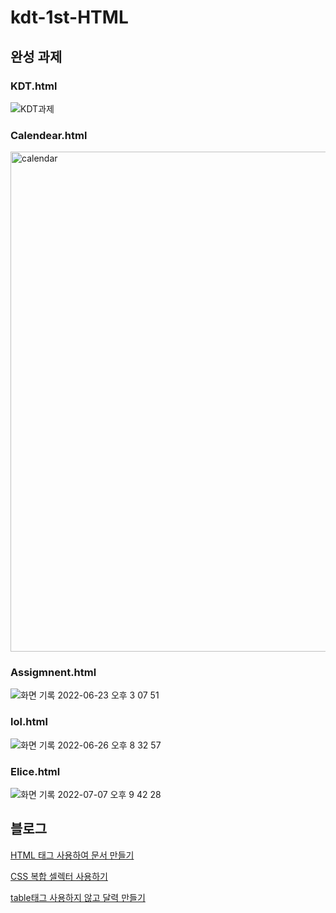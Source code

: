 # kdt-1st-HTML

<h2>완성 과제</h2>

<h3>KDT.html</h3>

![KDT과제](https://user-images.githubusercontent.com/89016723/174494582-12ec55fb-e8b5-471d-a02d-e8e40a4bdfc4.gif)

<h3>Calendear.html</h3>

<img width="800" alt="calendar" src="https://user-images.githubusercontent.com/89016723/174735323-0443556e-e944-4053-807b-8a4e56b6d9a3.png">

<h3>Assigmnent.html</h3>

![화면 기록 2022-06-23 오후 3 07 51](https://user-images.githubusercontent.com/89016723/175227501-d1490f05-5646-447b-b75f-223cc6ff8262.gif)

<h3>lol.html</h3>

![화면 기록 2022-06-26 오후 8 32 57](https://user-images.githubusercontent.com/89016723/175812163-d5f5219d-d31a-48ce-a758-455e9493658e.gif)

<h3>Elice.html</h3>

![화면 기록 2022-07-07 오후 9 42 28](https://user-images.githubusercontent.com/89016723/177776449-966da87a-273a-434d-a750-ca5c1d655d8d.gif)



<h2>블로그</h2>

<a href="https://jangvascript.tistory.com/entry/HTML-HTML-%ED%83%9C%EA%B7%B8-%EC%82%AC%EC%9A%A9%ED%95%98%EC%97%AC-HTML%EB%AC%B8%EC%84%9C-%EB%A7%8C%EB%93%A4%EA%B8%B0?category=939222">HTML 태그 사용하여 문서 만들기</a>

<a href= "https://jangvascript.tistory.com/entry/CSS-HTML%EC%97%90-CSS%EC%84%A0%ED%83%9D%EC%9E%90%EC%85%80%EB%A0%89%ED%84%B0-%EC%A1%B0%ED%95%A9-%EC%82%AC%EC%9A%A9%ED%95%98%EA%B8%B0?category=939222">CSS 복합 셀렉터 사용하기</a>

<a href= "https://jangvascript.tistory.com/entry/CSS-table-%EC%82%AC%EC%9A%A9%ED%95%98%EC%A7%80-%EC%95%8A%EA%B3%A0-%EB%8B%AC%EB%A0%A5-%EB%A7%8C%EB%93%A4%EA%B8%B0-CSS-text-%EC%86%8D%EC%84%B1"> table태그 사용하지 않고 달력 만들기 </a>
